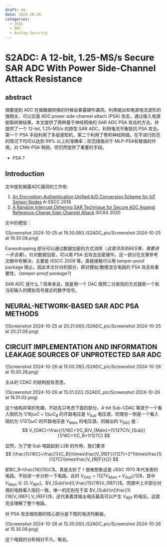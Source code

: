```yaml
---
draft: no
date: 2024-10-26
categories:
  - JSSC
  - DAC
  - Analog Security
---
```


# S2ADC: A 12-bit, 1.25-MS/s Secure SAR ADC With Power Side-Channel Attack Resistance

## abstract

摘要提到 ADC 在做数据转换的时候会暴露硬件漏洞。利用输出和电源电流波形的强相关，可以实施 ADC power side-channel attach (PSA) 攻击，通过接入电源偷取转换结果。本文提供了两种基于神经网络的 SAR ADC PSA 攻击的方法，并提供了一个 12-bit, 1.25-MS/s 的原型 SAR ADC，利用电流平衡抵抗 PSA 攻击。第一个 PSA 手段利用了多层感知机，第二个利用了卷积神经网络。在不进行防范的情况下均可以达到 99% 以上的准确率；防范措施对于 MLP-PSA有极强的作用，对 CNN-PSA 稍弱，但仍然提供了重要的手段。

- PSA？

## Introduction

文中提到揭露ADC漏洞的工作有: 
1. [An Encryption-Authentication Unified A/D Conversion Scheme for IoT Sensor Nodes](https://ieeexplore.ieee.org/document/8579273) A-SSCC 2018
2. [A Random Interrupt Dithering SAR Technique for Secure ADC Against Reference-Charge Side-Channel Attack](https://ieeexplore.ieee.org/document/8653400) ISCAS 2020

文中的模型：

![Screenshot 2024-10-25 at 19.30.08](./S2ADC_pic/Screenshot 2024-10-25 at 19.30.08.png)

Eavesdropping 部分可以通过数据加密的方式消除（*这里涉及到AES等，需要进一步去看*）。针对数据加密，可以用 PSA 去攻击加密硬件。这一部分在文章参考文献中有解决，主要是 ISSCC 2009 等。直接接触可以用 tamper-proof package 阻止。因此本文针对的部分，即对模拟/数模混合电路的 PSA 攻击有重要性。（*tamper-proof package?*)

SAR ADC 是什么？简单来说，就是用一个 DAC 按照二分查找的方式搜索一个和当前输入的模拟信号接近的数字信号。

## NEURAL-NETWORK-BASED SAR ADC PSA METHODS

![Screenshot 2024-10-25 at 20.21.06](./S2ADC_pic/Screenshot 2024-10-25 at 20.21.06.png)

## CIRCUIT IMPLEMENTATION AND INFORMATION LEAKAGE SOURCES OF UNPROTECTED SAR ADC

![Screenshot 2024-10-26 at 15.00.28](./S2ADC_pic/Screenshot 2024-10-26 at 15.00.28.png)

主从的 CDAC 的结构挺有意思。

![Screenshot 2024-10-26 at 15.01.02](./S2ADC_pic/Screenshot 2024-10-26 at 15.01.02.png)

这个结构非常的有趣，不妨先只考虑下面的部分。4-bit Sub-CDAC 等效于一个看入阻抗为 $1/16j\omega C+1/j\omega C_B$ 的开路电压是 $V_{Sub}$ 电压源，同理另一侧是一个看入阻抗为 $1/127j\omega C$ 的开路电压是 $V_{Main}$ 的电压源。则输出的 $V_{DAC}$ 是：
$$
V_{DAC}=\frac{(1/16C+1/C_B)V_{Main}+(1/127C)V_{Sub}}{1/16C+1/C_B+1/127C}
$$

显然，为了使 Sub 电路起到 LSB 的作用，我们要求
$$
(\frac{1}{16C}+\frac{1}{C_B})\times\frac{V_{REF}}{127}=2^1\times\frac{1}{127C}\times\frac{V_{REF}}{2}
$$

即$C_B=\frac{16}{15}C$。真是太妙了！很难想象这是 JSSC 1970 年代发表的电路。不妨进一步分析一下电路。此时 $V_{DAC}=(127V_{Main}+V_{Sub})/128$，其中 $V_{Main}\in [0,V_{REF}]$，$V_{Sub}\in[0,\frac{15}{16}V_{REF}]$。而图中上半部分对偶的电路看入阻抗一致，唯一的区别在于其 $V_{Sub}\in[\frac{1}{16}V_{REF},V_{REF}]$，这代表着其输出电压最高可以产生 $V_{REF}$ 的电压。这就完全理解了整个电路。

对 PSA 攻击做防御的核心部分是下图的电流均衡器。

![Screenshot 2024-10-26 at 15.30.09](./S2ADC_pic/Screenshot 2024-10-26 at 15.30.09.png)

这个电路的分析相对平凡，略去。